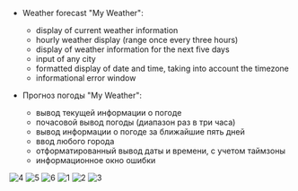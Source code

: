  - Weather forecast "My Weather":
    - display of current weather information
    - hourly weather display (range once every three hours)
    - display of weather information for the next five days
    - input of any city
    - formatted display of date and time, taking into account the timezone
    - informational error window


 - Прогноз погоды "My Weather":
    - вывод текущей информации о погоде
    - почасовой вывод погоды (диапазон раз в три часа)
    - вывод информации о погоде за ближайшие пять дней
    - ввод любого города
    - отформатированный вывод даты и времени, с учетом таймзоны
    - информационное окно ошибки


![4](https://github.com/DaniilSob2004/MyWeather/assets/106149184/81c98b27-1f95-42c7-b2b7-595cf859805f)
![5](https://github.com/DaniilSob2004/MyWeather/assets/106149184/9fe6d93f-16bf-49e1-a3b7-780f2c5a8016)
![6](https://github.com/DaniilSob2004/MyWeather/assets/106149184/5c19782a-1065-4a10-9290-98b5eb7db3aa)
![1](https://github.com/DaniilSob2004/MyWeather/assets/106149184/9099d4b4-b28f-4253-b337-a437c4adf98e)
![2](https://github.com/DaniilSob2004/MyWeather/assets/106149184/92d2b74f-4f38-4ccf-b474-da889c184322)
![3](https://github.com/DaniilSob2004/MyWeather/assets/106149184/4bd861aa-27b4-4421-ba83-28a452218f8a)
